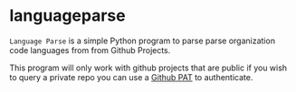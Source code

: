 # languageparse

`Language Parse` is a simple Python program to parse parse organization code languages from from Github Projects.

This program will only work with github projects that are public if you wish to query a private repo you can use a [Github PAT](https://docs.github.com/en/github/authenticating-to-github/creating-a-personal-access-token) to authenticate.
